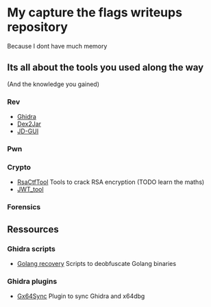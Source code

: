 # My capture the flags writeups repository
Because I dont have much memory
## Its all about the tools you used along the way
(And the knowledge you gained)
### Rev
- [Ghidra](https://github.com/NationalSecurityAgency/ghidra)
- [Dex2Jar](https://github.com/pxb1988/dex2jar)
- [JD-GUI](https://java-decompiler.github.io/)
### Pwn

### Crypto
- [RsaCtfTool](https://github.com/RsaCtfTool/RsaCtfTool) Tools to crack RSA encryption (TODO learn the maths)
- [JWT_tool](https://github.com/ticarpi/jwt_tool)
### Forensics

## Ressources
### Ghidra scripts
- [Golang recovery](https://github.com/advanced-threat-research/GhidraScripts/tree/main) Scripts to deobfuscate Golang binaries

### Ghidra plugins
- [Gx64Sync](https://github.com/diommsantos/Gx64Sync) Plugin to sync Ghidra and x64dbg
